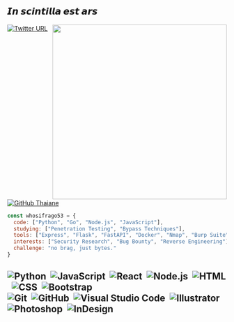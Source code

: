 <h2> 𝙄𝙣 𝙨𝙘𝙞𝙣𝙩𝙞𝙡𝙡𝙖 𝙚𝙨𝙩 𝙖𝙧𝙨 </h2>
<img align="right" src="https://i.imgur.com/eMmpW8h.png" width="400" style='border-radius: 2000;'>

[![Twitter URL](https://img.shields.io/twitter/url/https/twitter.com/bukotsunikki.svg?style=social&label=Tweeting%20shit%20%40whosifrago)](https://twitter.com/whosifrago)
[![GitHub Thaiane](https://img.shields.io/github/followers/whosifrago53?label=follow&style=social)](https://github.com/whosifrago53)

```javascript
const whosifrago53 = {
  code: ["Python", "Go", "Node.js", "JavaScript"],
  studying: ["Penetration Testing", "Bypass Techniques"],
  tools: ["Express", "Flask", "FastAPI", "Docker", "Nmap", "Burp Suite"],
  interests: ["Security Research", "Bug Bounty", "Reverse Engineering"],
  challenge: "no brag, just bytes."
}
```
![Python](https://img.shields.io/badge/-Python-333333?style=flat&logo=python)&nbsp;
![JavaScript](https://img.shields.io/badge/-JavaScript-333333?style=flat&logo=javascript)&nbsp;
![React](https://img.shields.io/badge/-React-333333?style=flat&logo=react)&nbsp;
![Node.js](https://img.shields.io/badge/-Node.js-333333?style=flat&logo=node.js)&nbsp;
![HTML](https://img.shields.io/badge/-HTML-333333?style=flat&logo=HTML5)&nbsp;
![CSS](https://img.shields.io/badge/-CSS-333333?style=flat&logo=CSS3&logoColor=1572B6)&nbsp;
![Bootstrap](https://img.shields.io/badge/-Bootstrap-333333?style=flat&logo=bootstrap&logoColor=563D7C)\
![Git](https://img.shields.io/badge/-Git-333333?style=flat&logo=git)&nbsp;
![GitHub](https://img.shields.io/badge/-GitHub-333333?style=flat&logo=github)&nbsp;
![Visual Studio Code](https://img.shields.io/badge/-Visual%20Studio%20Code-333333?style=flat&logo=visual-studio-code&logoColor=007ACC)&nbsp;
![Illustrator](https://img.shields.io/badge/-Illustrator-333333?style=flat&logo=adobe-illustrator)&nbsp;
![Photoshop](https://img.shields.io/badge/-Photoshop-333333?style=flat&logo=adobe-photoshop)&nbsp;
![InDesign](https://img.shields.io/badge/-InDesign-333333?style=flat&logo=adobe-indesign)
---

